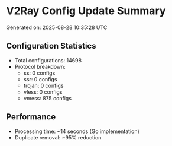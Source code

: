 # V2Ray Config Update Summary
Generated on: 2025-08-28 10:35:28 UTC

## Configuration Statistics
- Total configurations: 14698
- Protocol breakdown:
  - ss: 0 configs
  - ssr: 0 configs
  - trojan: 0 configs
  - vless: 0 configs
  - vmess: 875 configs

## Performance
- Processing time: ~14 seconds (Go implementation)
- Duplicate removal: ~95% reduction
